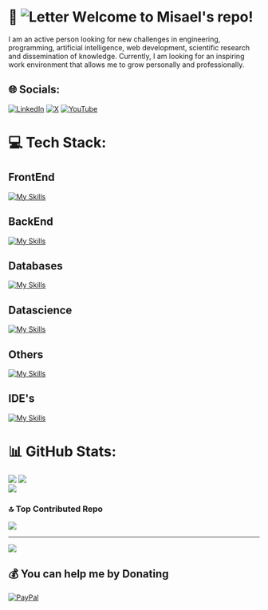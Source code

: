 # 💫 ![Letter W](https://www.flaticon.es/svg/static/icons/svg/4553/4553026.svg)elcome to Misael's repo!
I am an active person looking for new challenges in engineering, programming, artificial intelligence, web development, scientific research and dissemination of knowledge. Currently, I am looking for an inspiring work environment that allows me to grow personally and professionally.


## 🌐 Socials:
[![LinkedIn](https://img.shields.io/badge/LinkedIn-%230077B5.svg?logo=linkedin&logoColor=white)](https://linkedin.com/in/misael-zepeda-d) [![X](https://img.shields.io/badge/X-black.svg?logo=X&logoColor=white)](https://x.com/MisaelZepeda_D) [![YouTube](https://img.shields.io/badge/YouTube-%23FF0000.svg?logo=YouTube&logoColor=white)](https://youtube.com/@@tupeck6657) 

# 💻 Tech Stack:
## FrontEnd
[![My Skills](https://skillicons.dev/icons?i=html,css,javascript,react,bootstrap,tailwind)](https://skillicons.dev)
## BackEnd
[![My Skills](https://skillicons.dev/icons?i=java,spring,nodejs,maven)](https://skillicons.dev)
## Databases
[![My Skills](https://skillicons.dev/icons?i=mysql)](https://skillicons.dev)
## Datascience
[![My Skills](https://skillicons.dev/icons?i=python,tensorflow,sklearn)](https://skillicons.dev)
## Others
[![My Skills](https://skillicons.dev/icons?i=r,cpp,fortran,matlab,octave,postman,latex,git,figma)](https://skillicons.dev)
## IDE's
[![My Skills](https://skillicons.dev/icons?i=vscode,eclipse,anaconda)](https://skillicons.dev)


# 📊 GitHub Stats:
![](https://github-readme-stats.vercel.app/api/top-langs/?username=misael-tup&theme=city_light&hide_border=false&include_all_commits=false&count_private=false&layout=compact)
![](https://github-readme-stats.vercel.app/api?username=misael-tup&theme=city_light&hide_border=false&include_all_commits=false&count_private=false)<br/>
![](https://github-readme-streak-stats.herokuapp.com/?user=misael-tup&theme=city_light&hide_border=false)<br/>

### 🔝 Top Contributed Repo
![](https://github-contributor-stats.vercel.app/api?username=misael-tup&limit=5&theme=alduin&combine_all_yearly_contributions=true)

---
[![](https://visitcount.itsvg.in/api?id=misael-tup&icon=0&color=0)](https://visitcount.itsvg.in)

## 💰 You can help me by Donating
[![PayPal](https://img.shields.io/badge/PayPal-00457C?style=for-the-badge&logo=paypal&logoColor=white)](https://paypal.me/@tupeck) 

  
<!-- Proudly created with GPRM ( https://gprm.itsvg.in ) -->
